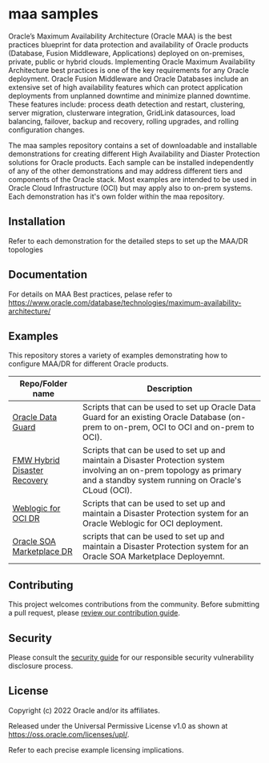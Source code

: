 # maa samples

<!-- Describe your project's features, functionality and target audience -->

Oracle’s Maximum Availability Architecture (Oracle MAA) is the best practices blueprint for data protection and availability of Oracle products (Database, Fusion Middleware, Applications) deployed on on-premises, private, public or hybrid clouds. Implementing Oracle Maximum Availability Architecture best practices is one of the key requirements for any Oracle deployment. Oracle Fusion Middleware and Oracle Databases include an extensive set of high availability features which can protect application deployments from unplanned downtime and minimize planned downtime. These features include: process death detection and restart, clustering, server migration, clusterware integration, GridLink datasources, load balancing, failover, backup and recovery, rolling upgrades, and rolling configuration changes.

The maa samples repository contains a set of downloadable and installable demonstrations for creating different High Availability and Diaster Protection solutions for Oracle products. Each sample can be installed independently of any of the other demonstrations and may address different tiers and components of the Oracle stack. Most examples are intended to be used in Oracle Cloud Infrastructure (OCI) but may apply also to on-prem systems. Each demonstration has it's own folder within the maa repository. 

## Installation

<!-- Provide detailed step-by-step installation instructions -->
Refer to each demonstration for the detailed steps to set up the MAA/DR topologies

## Documentation

<!-- Developer-oriented documentation can be published on GitHub, but all product
     documentation must be published on <https://docs.oracle.com>. -->
For details on MAA Best practices, pelase refer to https://www.oracle.com/database/technologies/maximum-availability-architecture/

## Examples

<!-- Describe any included examples or provide a link to a demo/tutorial -->
This repository stores a variety of examples demonstrating how to configure MAA/DR for different Oracle products. 

| Repo/Folder name  | Description |
| ------------- | ------------- |
| [Oracle Data Guard](./dg_setup_scripts) | Scripts that can be used to set up Oracle Data Guard for an existing Oracle Database (on-prem to on-prem, OCI to OCI and on-prem to OCI). |
| [FMW Hybrid Disaster Recovery ](./hybrid_dr) | Scripts that can be used to set up and maintain a Disaster Protection system involving an on-prem topology as primary and a standby system running on Oracle's CLoud (OCI).|
| [Weblogic for OCI DR](./wls_mp_dr) |  Scripts that can be used to set up and maintain a Disaster Protection system for an Oracle Weblogic for OCI deployment. |
| [Oracle SOA Marketplace DR](./drs_mp_soa) | scripts that can be used to set up and maintain a Disaster Protection system for an Oracle SOA Marketplace Deployemnt. |


## Contributing

<!-- If your project has specific contribution requirements, update the
    CONTRIBUTING.md file to ensure those requirements are clearly explained. -->

This project welcomes contributions from the community. Before submitting a pull
request, please [review our contribution guide](./CONTRIBUTING.md).

## Security

Please consult the [security guide](./SECURITY.md) for our responsible security
vulnerability disclosure process.

## License

<!-- The correct copyright notice format for both documentation and software
    is "Copyright (c) [year,] year Oracle and/or its affiliates."
    You must include the year the content was first released (on any platform) and
    the most recent year in which it was revised. -->

Copyright (c) 2022 Oracle and/or its affiliates.

<!-- Replace this statement if your project is not licensed under the UPL -->

Released under the Universal Permissive License v1.0 as shown at
<https://oss.oracle.com/licenses/upl/>.

Refer to each precise example licensing implications.
